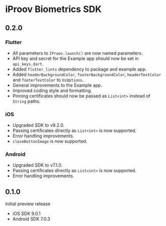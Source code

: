 # iProov Biometrics SDK

## 0.2.0

### Flutter

* All parameters to `IProov.launch()` are now named parameters.
* API key and secret for the Example app should now be set in `api_keys.dart`.
* Added `flutter_lints` dependency to package and example app.
* Added `headerBackgroundColor`, `footerBackgroundColor`, `headerTextColor` and `footerTextColor` to `UiOptions`.
* General improvements to the Example app.
* Improved coding style and formatting.
* Pinning certificates should now be passed as `List<int>` instead of `String` paths.

### iOS

* Upgraded SDK to v9.2.0.
* Passing certificates directly as `List<int>` is now supported.
* Error handling improvements.
* `closeButtonImage` is now supported.

### Android

* Upgraded SDK to v7.1.0.
* Passing certificates directly as `List<int>` is now supported.
* Error handling improvements.

## 0.1.0

Initial preview release

* iOS SDK 9.0.1
* Android SDK 7.0.3